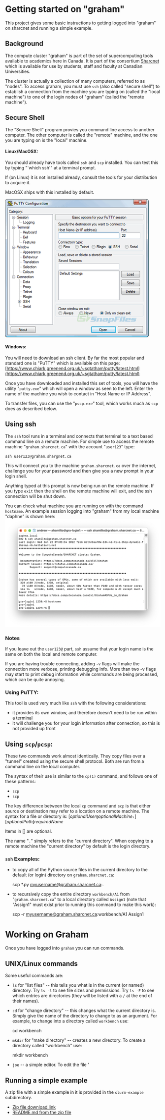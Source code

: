# Getting started on "graham"

This project gives some basic instructions to getting logged into "graham" on sharcnet and running a simple example.

## Background

The compute cluster "graham" is part of the set of supercomputing tools available to academics here in Canada.  It is part of the consortium [Sharcnet](https://sharcnet.ca) which is available for use by students, staff and faculty at Canadian Universities.

The cluster is actually a collection of many computers, referred to as "nodes".  To access graham, you must use `ssh` (also called "secure shell") to establish a connection from the machine you are typing on (called the "local machine") to one of the login nodes of "graham" (called the "remote machine").


## Secure Shell

The "Secure Shell" program provies you command line access to another computer.  The other computer is called the "remote" machine, and the one you are typing on is the "local" machine.


#### Linux/MacOSX:
You should already have tools called `ssh` and `scp` installed.  You can test this by typing "`which ssh'" at a terminal prompt.

If (on Linux) it is not installed already, consult the tools for your distribution to acquire it.

MacOSX ships with this installed by default.

![Image of the login widget for "PuTTY"](https://github.com/andrewhw/sharcnet-graham-getting-started/blob/main/images/putty.png "Putty Login Screen")

#### Windows:
You will need to download an ssh client.  By far the most popular and standard one is "PuTTY" which is available on this page: 
[https://www.chiark.greenend.org.uk/~sgtatham/putty/latest.html](https://www.chiark.greenend.org.uk/~sgtatham/putty/latest.html)

Once you have downloaded and installed this set of tools, you will have the utility "`putty.exe`" which will open a window as seen to the left.
Enter the name of the machine you wish to contact in "Host Name or IP Address".

To transfer files, you can use the "`pscp.exe`" tool, which works much as `scp` does as described below.


## Using ssh

The `ssh` tool runs in a terminal and connects that terminal to a text based command line on a remote machine.  For simple use to access the remote machine "`graham.sharcnet.ca`" with the account "`user123`" type:

    ssh user123@graham.shargnet.ca

This will connect you to the machine `graham.sharcnet.ca` over the internet, challenge you for your password and then give you a new prompt in your login shell.

Anything typed at this prompt is now being run on the remote machine.  If you type `exit` then the shell on the remote machine will exit, and the ssh connection will be shut down.

You can check what machine you are running on with the command `hostname`.  An example session logging into "graham" from my local machine "daphne" is shown here:
![Image of the login process](https://github.com/andrewhw/sharcnet-graham-getting-started/blob/main/images/on-graham.png "Mac Terminal program after running ssh to log into graham")


### Notes
If you leave out the `user123@` part, `ssh` assume that your login name is the same on both the local and remote computer.

If you are having trouble connecting, adding `-v` flags will make the connection more verbose, printing debugging info.  More than two -v flags may start to print debug information while commands are being processed, which can be quite annoying.


### Using PuTTY:
This tool is used very much like `ssh` with the following considerations:

* it provides its own window, and therefore doesn't need to be run within a terminal
* it will challenge you for your login information after connection, so this is not provided up front

## Using `scp`/`pcsp`:

These two commands work almost identically.  They copy files over a "tunnel" created using the secure shell protocol.  Both are run from a command line on the local computer.

The syntax of their use is similar to the `cp(1)` command, and follows one of these patterns:

* `scp` *<single file to copy>* *<destination filename>*
* `scp` *<list of source files to copy>* *<destination directory>*


The key difference between the local `cp` command and `scp` is that either source or destination may refer to a location on a remote machine.
The syntax for a file or directory is:
[*optionalUser*`@`*optionalMachine*`:`][*optionalPath*]*requiredName*

Items in [] are optional.

The name "`.`" simply refers to the "current directory".  When copying to a remote machine the "current directory" by default is the login directory.

### `ssh` Examples:

* to copy all of the Python source files in the current directory to the default (or login) directory on `graham.sharcnet.ca`:

	scp *.py myusername@graham.sharcnet.ca:.
        
* to recursively copy the entire directory `workbench/A1` from "`graham.sharcnet.ca`" to a local directory called `Assign1` (note that "Assign1" must exist prior to running this command to make this work):

	scp -r myusername@graham.sharcnet.ca:workbench/A1 Assign1


# Working on Graham

Once you have logged into `graham` you can run commands.

## UNIX/Linux commands

Some useful commands are:

* `ls` for "list files" -- this tells you what is in the current (or named) directory.  Try `ls -l` to see file sizes and permissions. Try `ls -F` to see which entries are directories (they will be listed with a `/` at the end of their names).
* `cd` for "change directory" -- this changes what the current directory is.  Simply give the name of the directory to change to as an argument.  For example, to change into a directory called `workbench` use:

	cd workbench

* `mkdir` for "make directory" -- creates a new directory.  To create a directory called "workbench" use:

	mkdir workbench

* `joe` -- a simple editor.  To edit the file '

## Running a simple example

A zip file with a simple example in it is provided in the `slurm-example` subdirectory.

* [Zip file download link](https://github.com/andrewhw/sharcnet-graham-getting-started/blob/main/slurm-example/graham-TF-tools.zip)
* [README.md from the zip file](https://github.com/andrewhw/sharcnet-graham-getting-started/blob/main/slurm-example/README.md)
